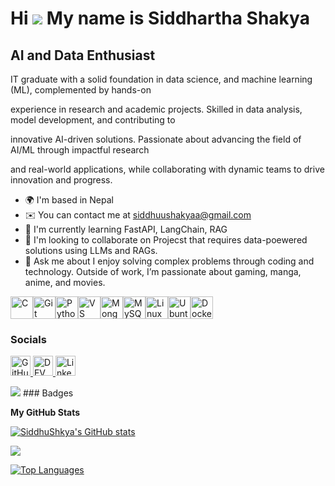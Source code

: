 Hi ![](https://user-images.githubusercontent.com/18350557/176309783-0785949b-9127-417c-8b55-ab5a4333674e.gif) My name is Siddhartha Shakya
==========================================================================================================================================

AI and Data Enthusiast
----------------------

IT graduate with a solid foundation in data science, and machine learning (ML), complemented by hands-on

experience in research and academic projects. Skilled in data analysis, model development, and contributing to

innovative AI-driven solutions. Passionate about advancing the field of AI/ML through impactful research

and real-world applications, while collaborating with dynamic teams to drive innovation and progress.

* 🌍  I'm based in Nepal
* ✉️  You can contact me at [siddhuushakyaa@gmail.com](mailto:siddhuushakyaa@gmail.com)
* 🧠  I'm currently learning FastAPI, LangChain, RAG
* 👥  I'm looking to collaborate on Projecst that requires data-poewered solutions using LLMs and RAGs.
* 💬  Ask me about I enjoy solving complex problems through coding and technology. Outside of work, I’m passionate about gaming, manga, anime, and movies.

<p align="left">
<a href="https://docs.microsoft.com/en-us/cpp/?view=msvc-170" target="_blank" rel="noreferrer"><img src="https://raw.githubusercontent.com/danielcranney/readme-generator/main/public/icons/skills/c-colored.svg" alt="C" title="C" width="36" height="36" /></a><a href="https://git-scm.com/" target="_blank" rel="noreferrer"><img src="https://raw.githubusercontent.com/danielcranney/readme-generator/main/public/icons/skills/git-colored.svg" alt="Git" title="Git" width="36" height="36" /></a><a href="https://www.python.org/" target="_blank" rel="noreferrer"><img src="https://raw.githubusercontent.com/danielcranney/readme-generator/main/public/icons/skills/python-colored.svg" alt="Python" title="Python" width="36" height="36" /></a><a href="https://code.visualstudio.com/" target="_blank" rel="noreferrer"><img src="https://raw.githubusercontent.com/danielcranney/readme-generator/main/public/icons/skills/visualstudiocode-colored.svg" alt="VS Code" title="VS Code" width="36" height="36" /></a><a href="https://www.mongodb.com/" target="_blank" rel="noreferrer"><img src="https://raw.githubusercontent.com/danielcranney/readme-generator/main/public/icons/skills/mongodb-colored.svg" alt="MongoDB" title="MongoDB" width="36" height="36" /></a><a href="https://www.mysql.com/" target="_blank" rel="noreferrer"><img src="https://raw.githubusercontent.com/danielcranney/readme-generator/main/public/icons/skills/mysql-colored.svg" alt="MySQL" title="MySQL" width="36" height="36" /></a><a href="https://www.linux.org" target="_blank" rel="noreferrer"><img src="https://raw.githubusercontent.com/danielcranney/readme-generator/main/public/icons/skills/linux-colored.svg" alt="Linux" title="Linux" width="36" height="36" /></a><a href="https://ubuntu.com/" target="_blank" rel="noreferrer"><img src="https://raw.githubusercontent.com/danielcranney/readme-generator/main/public/icons/skills/ubuntu-colored.svg" alt="Ubuntu" title="Ubuntu" width="36" height="36" /></a><a href="https://www.docker.com/" target="_blank" rel="noreferrer"><img src="https://raw.githubusercontent.com/danielcranney/readme-generator/main/public/icons/skills/docker-colored.svg" alt="Docker" title="Docker" width="36" height="36" /></a>
</p>

### Socials

<p align="left"> <a href="https://www.github.com/SiddhuShkya" target="_blank" rel="noreferrer"> <picture> <source media="(prefers-color-scheme: dark)" srcset="https://raw.githubusercontent.com/danielcranney/readme-generator/main/public/icons/socials/github-dark.svg" /> <source media="(prefers-color-scheme: light)" srcset="https://raw.githubusercontent.com/danielcranney/readme-generator/main/public/icons/socials/github.svg" /> <img src="https://raw.githubusercontent.com/danielcranney/readme-generator/main/public/icons/socials/github.svg" width="32" height="32" alt="GitHub" title="GitHub" /> </picture> </a> <a href="https://www.dev.to/SiddhuShkya" target="_blank" rel="noreferrer"> <picture> <source media="(prefers-color-scheme: dark)" srcset="https://raw.githubusercontent.com/danielcranney/readme-generator/main/public/icons/socials/devdotto-dark.svg" /> <source media="(prefers-color-scheme: light)" srcset="https://raw.githubusercontent.com/danielcranney/readme-generator/main/public/icons/socials/devdotto.svg" /> <img src="https://raw.githubusercontent.com/danielcranney/readme-generator/main/public/icons/socials/devdotto.svg" width="32" height="32" alt="DEV" title="DEV" /> </picture> </a> <a href="https://www.linkedin.com/in/siddhartha-shakya-5665a0236/" target="_blank" rel="noreferrer"> <picture> <source media="(prefers-color-scheme: dark)" srcset="https://raw.githubusercontent.com/danielcranney/readme-generator/main/public/icons/socials/linkedin-dark.svg" /> <source media="(prefers-color-scheme: light)" srcset="https://raw.githubusercontent.com/danielcranney/readme-generator/main/public/icons/socials/linkedin.svg" /> <img src="https://raw.githubusercontent.com/danielcranney/readme-generator/main/public/icons/socials/linkedin.svg" width="32" height="32" alt="LinkedIn" title="LinkedIn" /> </picture> </a></p>
<a href="https://www.github.com/SiddhuShkya" target="_blank" rel="noreferrer"><img
src="https://img.shields.io/github/followers/SiddhuShkya?logo=github&style=for-the-badge&color=ffffff&labelColor=27272a" /></a>
### Badges

<b>My GitHub Stats</b>

<a href="http://www.github.com/SiddhuShkya"><img src="https://github-readme-stats.vercel.app/api?username=SiddhuShkya&show_icons=true&hide=&count_private=true&title_color=f97316&text_color=facc15&icon_color=ffffff&bg_color=27272a&hide_border=true&show_icons=true" alt="SiddhuShkya's GitHub stats" /></a>

<a href="http://www.github.com/SiddhuShkya"><img src="https://github-readme-streak-stats.herokuapp.com/?user=SiddhuShkya&stroke=facc15&background=27272a&ring=f97316&fire=f97316&currStreakNum=facc15&currStreakLabel=f97316&sideNums=facc15&sideLabels=facc15&dates=facc15&hide_border=true" /></a>

<a href="https://github.com/SiddhuShkya" align="left"><img src="https://github-readme-stats.vercel.app/api/top-langs/?username=SiddhuShkya&langs_count=10&title_color=f97316&text_color=facc15&icon_color=ffffff&bg_color=27272a&hide_border=true&locale=en&custom_title=Top%20%Languages" alt="Top Languages" /></a>
